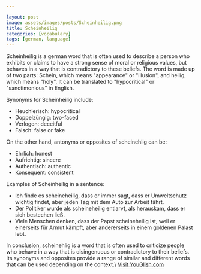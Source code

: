 ```yaml
---

layout: post
image: assets/images/posts/Scheinheilig.png
title: Scheinheilig
categories: [vocabulary]
tags: [german, language]
---
```


Scheinheilig is a german word that is often used to describe a person who exhibits or claims to have a strong sense of moral or religious values, but behaves in a way that is contradictory to these beliefs. The word is made up of two parts: Schein, which means "appearance" or "illusion", and heilig, which means "holy". It can be translated to "hypocritical" or "sanctimonious" in English.

Synonyms for Scheinheilig include:

- Heuchlerisch: hypocritical
- Doppelzüngig: two-faced
- Verlogen: deceitful
- Falsch: false or fake

On the other hand, antonyms or opposites of scheinehlig can be:

- Ehrlich: honest
- Aufrichtig: sincere
- Authentisch: authentic
- Konsequent: consistent

Examples of Scheinheilig in a sentence:

- Ich finde es scheineheilig, dass er immer sagt, dass er Umweltschutz wichtig findet, aber jeden Tag mit dem Auto zur Arbeit fährt.
- Der Politiker wurde als scheineheilig entlarvt, als herauskam, dass er sich bestechen ließ.
- Viele Menschen denken, dass der Papst scheineheilig ist, weil er einerseits für Armut kämpft, aber andererseits in einem goldenen Palast lebt.

In conclusion, scheinehlig is a word that is often used to criticize people who behave in a way that is disingenuous or contradictory to their beliefs. Its synonyms and opposites provide a range of similar and different words that can be used depending on the context.\ <a id="yg-widget-0" class="youglish-widget" data-query="Scheinheilig" data-lang="german" data-components="8412" data-auto-start="0" data-bkg-color="theme_light" data-title="How%20to%20pronounce%20Scheinheilig%20in%20German"  rel="nofollow" href="https://youglish.com">Visit YouGlish.com</a><script async src="https://youglish.com/public/emb/widget.js" charset="utf-8"></script>